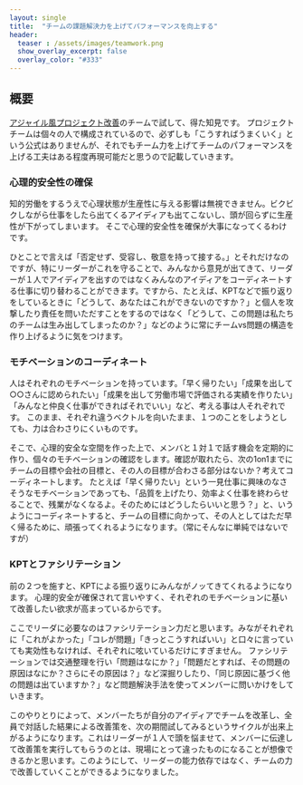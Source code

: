 ```yaml
---
layout: single
title:  "チームの課題解決力を上げてパフォーマンスを向上する"
header:
  teaser : /assets/images/teamwork.png
  show_overlay_excerpt: false
  overlay_color: "#333"
---
```


## 概要

[アジャイル風プロジェクト改善](/portfolio/2018-04-15-what-is-agile)のチームで試して、得た知見です。
プロジェクトチームは個々の人で構成されているので、必ずしも「こうすればうまくいく」という公式はありませんが、それでもチーム力を上げてチームのパフォーマンスを上げる工夫はある程度再現可能だと思うので記載していきます。

### 心理的安全性の確保

知的労働をするうえで心理状態が生産性に与える影響は無視できません。ビクビクしながら仕事をしたら出てくるアイディアも出てこないし、頭が回らずに生産性が下がってしまいます。
そこで心理的安全性を確保が大事になってくるわけです。

ひとことで言えば「否定せず、受容し、敬意を持って接する。」とそれだけなのですが、特にリーダーがこれを守ることで、みんなから意見が出てきて、リーダーが１人でアイディアを出すのではなくみんなのアイディアをコーディネートする仕事に切り替わることができます。ですから、たとえば、KPTなどで振り返りをしているときに「どうして、あなたはこれができないのですか？」と個人を攻撃したり責任を問いただすことをするのではなく「どうして、この問題は私たちのチームは生み出してしまったのか？」などのように常にチームvs問題の構造を作り上げるように気をつけます。

### モチベーションのコーディネート

人はそれぞれのモチベーションを持っています。「早く帰りたい」「成果を出して○○さんに認められたい」「成果を出して労働市場で評価される実績を作りたい」「みんなと仲良く仕事ができればそれでいい」など、考える事は人それぞれです。
このまま、それぞれ違うベクトルを向いたまま、１つのことをしようとしても、力は合わさりにくいものです。

そこで、心理的安全な空間を作った上で、メンバと１対１で話す機会を定期的に作り、個々のモチベーションの確認をします。確認が取れたら、次の1on1までにチームの目標や会社の目標と、その人の目標が合わさる部分はないか？考えてコーディネートします。
たとえば「早く帰りたい」という一見仕事に興味のなさそうなモチベーションであっても、「品質を上げたり、効率よく仕事を終わらせることで、残業がなくなるよ。そのためにはどうしたらいいと思う？」と、いうようにコーディネートすると、チームの目標に向かって、その人としてはただ早く帰るために、頑張ってくれるようになります。（常にそんなに単純ではないですが）

### KPTとファシリテーション

前の２つを施すと、KPTによる振り返りにみんながノッてきてくれるようになります。
心理的安全が確保されて言いやすく、それぞれのモチベーションに基いて改善したい欲求が高まっているからです。

ここでリーダに必要なのはファシリテーション力だと思います。みながそれぞれに「これがよかった」「コレが問題」「きっとこうすればいい」と口々に言っていても実効性もなければ、それぞれに呟いているだけにすぎません。
ファシリテーションでは交通整理を行い「問題はなにか？」「問題だとすれば、その問題の原因はなにか？さらにその原因は？」など深掘りしたり、「同じ原因に基づく他の問題は出ていますか？」など問題解決手法を使ってメンバーに問いかけをしていきます。

このやりとりによって、メンバーたちが自分のアイディアでチームを改革し、全員で対話した結果による改善策を、次の期間試してみるというサイクルが出来上がるようになります。これはリーダーが１人で頭を悩ませて、メンバーに伝達して改善策を実行してもらうのとは、現場にとって違ったものになることが想像できるかと思います。このようにして、リーダーの能力依存ではなく、チームの力で改善していくことができるようになりました。
